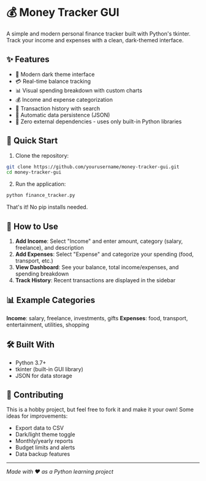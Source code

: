 # 💰 Money Tracker GUI

A simple and modern personal finance tracker built with Python's tkinter. Track your income and expenses with a clean, dark-themed interface.



## ✨ Features

- 🎨 Modern dark theme interface
- 💳 Real-time balance tracking
- 📊 Visual spending breakdown with custom charts
- 💰 Income and expense categorization
- 📝 Transaction history with search
- 💾 Automatic data persistence (JSON)
- 🚀 Zero external dependencies - uses only built-in Python libraries

## 🚀 Quick Start

1. Clone the repository:
```bash
git clone https://github.com/yourusername/money-tracker-gui.git
cd money-tracker-gui
```

2. Run the application:
```bash
python finance_tracker.py
```

That's it! No pip installs needed.




## 🎯 How to Use

1. **Add Income**: Select "Income" and enter amount, category (salary, freelance), and description
2. **Add Expenses**: Select "Expense" and categorize your spending (food, transport, etc.)
3. **View Dashboard**: See your balance, total income/expenses, and spending breakdown
4. **Track History**: Recent transactions are displayed in the sidebar

## 📊 Example Categories

**Income**: salary, freelance, investments, gifts
**Expenses**: food, transport, entertainment, utilities, shopping

## 🛠️ Built With

- Python 3.7+
- tkinter (built-in GUI library)
- JSON for data storage


## 🤝 Contributing

This is a hobby project, but feel free to fork it and make it your own! Some ideas for improvements:

- Export data to CSV
- Dark/light theme toggle
- Monthly/yearly reports
- Budget limits and alerts
- Data backup features

---

*Made with ❤️ as a Python learning project*
